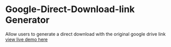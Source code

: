# Google-Direct-Download-link Generator
Allow users to generate a direct download with the original google drive link
[view live demo here](https://google-direct-download-link.vercel.app/)
